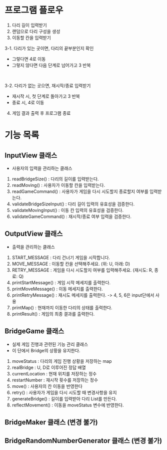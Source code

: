 # 프로그램 플로우
1. 다리 길이 입력받기
2. 랜덤으로 다리 구성을 생성
3. 이동할 칸을 입력받기 <br>

 3-1. 다리가 있는 곳이면, 다리의 끝부분인지 확인
 - 그렇다면 4로 이동
 - 그렇지 않다면 다음 단계로 넘어가고 3 반복 
<br>

 3-2. 다리가 없는 곳으면, 재시작/종료 입력받기
 - 재시작 시, 첫 단계로 돌아가고 3 반복
 - 종료 시, 4로 이동
4. 게임 결과 출력 후 프로그램 종료

# 기능 목록

## InputView 클래스
 - 사용자의 입력을 관리하는 클래스

1. readBridgeSize() : 다리의 길이를 입력받는다.
2. readMoving() : 사용자가 이동할 칸을 입력받는다.
3. readGameCommand() : 사용자가 게임을 다시 시도할지 종료할지 여부를 입력받는다.
4. validateBridgeSizeInput() : 다리 길이 입력의 유효성을 검증한다.
5. validateMovingInput() : 이동 칸 입력의 유효성을 검증한다.
6. validateGameCommand() : 재시작/종료 여부 입력을 검증한다.

## OutputView 클래스
 - 출력을 관리하는 클래스
1. START_MESSAGE : 다리 건너기 게임을 시작합니다.
2. MOVE_MESSAGE : 이동할 칸을 선택해주세요. (위: U, 아래: D) 
3. RETRY_MESSAGE : 게임을 다시 시도할지 여부를 입력해주세요. (재시도: R, 종료: Q)
4. printStartMessage() : 게임 시작 메세지를 출력한다.
5. printMoveMessage() : 이동 메세지를 출력한다.
6. printRetryMessage() : 재시도 메세지를 출력한다. -> 4, 5, 6은 input단에서 사용
7. printMap() : 현재까지 이동한 다리의 상태를 출력한다.
8. printResult() : 게임의 최종 결과를 출력한다.

## BridgeGame 클래스
 - 실제 게임 진행과 관련된 기능 관리 클래스
 - 이 단에서 Bridge의 상황을 유지한다.

1. moveStatus : 다리의 게임 진행 상황을 저장하는 map
2. realBridge : U, D로 이루어진 정답 배열
3. currentLocation : 현재 위치를 저장하는 정수
4. restartNumber : 재시작 횟수를 저장하는 정수
5. move() : 사용자의 칸 이동을 반영한다
6. retry() : 사용자가 게임을 다시 시도할 때 변경사항을 유지
7. generateBridge() : 길이를 입력받아 다리 List를 만든다. 
8. reflectMovement() : 이동을 moveStatus 변수에 반영한다. 

## BridgeMaker 클래스 (변경 불가)

## BridgeRandomNumberGenerator 클래스 (변경 불가)